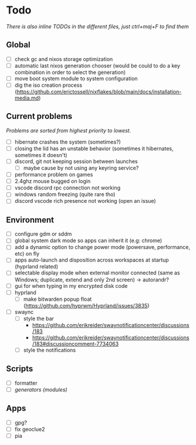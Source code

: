 # Todo

*There is also inline TODOs in the different files, just ctrl+maj+F to find them*

## Global

- [ ] check gc and nixos storage optimization
- [ ] automatic last nixos generation chooser (would be could to do a key combination in order to select the generation)
- [ ] move boot system module to system configuration
- [ ] dig the iso creation process (https://github.com/erictossell/nixflakes/blob/main/docs/installation-media.md)

## Current problems

*Problems are sorted from highest priority to lowest.*

- [ ] hibernate crashes the system (sometimes?)
- [ ] closing the lid has an unstable behavior (sometimes it hibernates, sometimes it doesn't)
- [ ] discord, git not keeping session between launches
  - [ ] maybe cause by not using any keyring service?
- [ ] performance problem on games
- [ ] 2.4ghz mouse bugged on login
- [ ] vscode discord rpc connection not working
- [ ] windows random freezing (quite rare tho)
- [ ] discord vscode rich presence not working (open an issue)

## Environment

- [ ] configure gdm or sddm
- [ ] global system dark mode so apps can inherit it (e.g: chrome)
- [ ] add a dynamic option to change power mode (powersave, performance, etc) on fly
- [ ] apps auto-launch and disposition across workspaces at startup (hyprland related)
- [ ] selectable display mode when external monitor connected (same as Windows; duplicate, extend and only 2nd screen) -> autorandr?
- [ ] gui for when typing in my encrypted disk code
- [ ] hyprland
  - [ ] make bitwarden popup float (https://github.com/hyprwm/Hyprland/issues/3835)
- [ ] swaync
  - [ ] style the bar
    - https://github.com/erikreider/swaynotificationcenter/discussions/183
    - https://github.com/erikreider/swaynotificationcenter/discussions/183#discussioncomment-7734063
  - [ ] style the notifications

## Scripts

- [ ] formatter
- [ ] *generators (modules)*

## Apps

- [ ] gpg?
- [ ] fix geoclue2
- [ ] pia